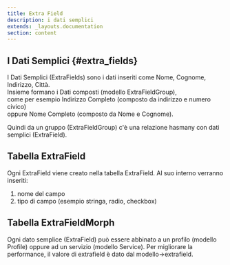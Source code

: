 ```yaml
---
title: Extra Field
description: i dati semplici
extends: _layouts.documentation
section: content
---
```

## I Dati Semplici {#extra_fields}

I Dati Semplici (ExtraFields) sono i dati inseriti come Nome, Cognome, Indirizzo, Città.  
Insieme formano i Dati composti (modello ExtraFieldGroup),  
come per esempio Indirizzo Completo (composto da indirizzo e numero civico)   
oppure Nome Completo (composto da Nome e Cognome).  

Quindi da un gruppo (ExtraFieldGroup) c'è una relazione hasmany con dati semplici (ExtraField).


## Tabella ExtraField

Ogni ExtraField viene creato nella tabella ExtraField. Al suo interno verranno inseriti:  
1. nome del campo  
2. tipo di campo (esempio stringa, radio, checkbox)


## Tabella ExtraFieldMorph

Ogni dato semplice (ExtraField) può essere abbinato a un profilo (modello Profile) oppure ad un servizio (modello Service).
Per migliorare la performance, il valore di extrafield è dato dal modello->extrafield.


